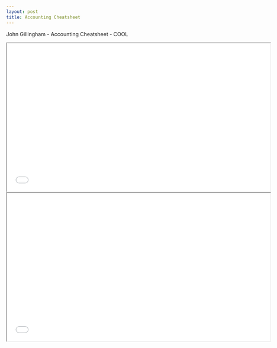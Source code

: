 ```yaml
---
layout: post
title: Accounting Cheatsheet
---
```


John Gillingham - Accounting Cheatsheet - COOL

<div class="pdf-container">
    <iframe src="/assets/misc/2015-4-26_Accounting_Cheat_Sheet_John_Gillingham_all_rights_reserved_posted_4-27-2015.pdf" title="business-types-test" height="400" width="712" allowFullScreen="true">
    </iframe>
</div>


<div class="pdf-container">
    <iframe src="/assets/misc/2015-5-1-Learn_Debits_and_Credits__PDF2_John_Gillingham_all_rights_reserved#zoom=FitH" title="business-types-test" height="400" width="712" allowFullScreen="true">
    </iframe>
</div>